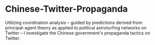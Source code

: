 # Chinese-Twitter-Propaganda
Utilizing coordination analysis – guided by predictions derived from principal-agent theory as applied to political astroturfing networks on Twitter – I investigate the Chinese government's propaganda tactics on Twitter.
